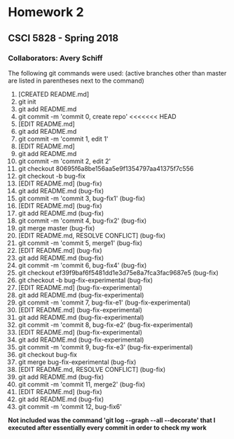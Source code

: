 # Homework 2
## CSCI 5828 - Spring 2018
### Collaborators: Avery Schiff
The following git commands were used: (active branches other than master are listed in parentheses next to the command)
1. [CREATED README.md]
2. git init
3. git add README.md
4. git commit -m 'commit 0, create repo'
<<<<<<< HEAD
5. [EDIT README.md]
6. git add README.md
7. git commit -m 'commit 1, edit 1'
8. [EDIT README.md]
9. git add README.md
10. git commit -m 'commit 2, edit 2'
11. git checkout 80695f6a8be156aa5e9f1354797aa41375f7c556
12. git checkout -b bug-fix
13. [EDIT README.md] (bug-fix)
14. git add README.md (bug-fix)
15. git commit -m 'commit 3, bug-fix1' (bug-fix)
16. [EDIT README.md] (bug-fix)
17. git add README.md (bug-fix)
18. git commit -m 'commit 4, bug-fix2' (bug-fix)
19. git merge master (bug-fix)
20. [EDIT README.md, RESOLVE CONFLICT] (bug-fix)
21. git commit -m 'commit 5, merge1' (bug-fix)
22. [EDIT README.md] (bug-fix)
23. git add README.md (bug-fix)
24. git commit -m 'commit 6, bug-fix4' (bug-fix)
25. git checkout ef39f9baf6f5481dd1e3d75e8a7fca3fac9687e5 (bug-fix)
26. git checkout -b bug-fix-experimental (bug-fix)
27. [EDIT README.md] (bug-fix-experimental)
28. git add README.md (bug-fix-experimental)
29. git commit -m 'commit 7, bug-fix-e1' (bug-fix-experimental)
30. [EDIT README.md] (bug-fix-experimental)
31. git add README.md (bug-fix-experimental)
32. git commit -m 'commit 8, bug-fix-e2' (bug-fix-experimental)
33. [EDIT README.md] (bug-fix-experimental)
34. git add README.md (bug-fix-experimental)
35. git commit -m 'commit 9, bug-fix-e3' (bug-fix-experimental)
36. git checkout bug-fix
37. git merge bug-fix-experimental (bug-fix)
38. [EDIT README.md, RESOLVE CONFLICT] (bug-fix)
39. git add README.md (bug-fix)
40. git commit -m 'commit 11, merge2' (bug-fix)
41. [EDIT README.md] (bug-fix)
42. git add README.md (bug-fix)
43. git commit -m 'commit 12, bug-fix6'

**Not included was the command 'git log --graph --all --decorate' that I executed after essentially every commit in order to check my work**
